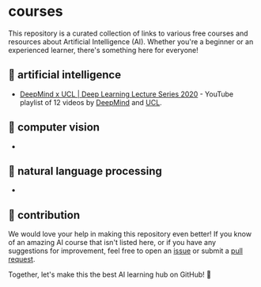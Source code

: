 # courses

This repository is a curated collection of links to various free courses and resources about Artificial Intelligence (AI). Whether you're a beginner or an experienced learner, there's something here for everyone!

## 🧠 artificial intelligence

- [DeepMind x UCL | Deep Learning Lecture Series 2020](https://www.youtube.com/playlist?list=PLqYmG7hTraZCDxZ44o4p3N5Anz3lLRVZF) - YouTube playlist of 12 videos by [DeepMind](https://github.com/deepmind) and [UCL](https://github.com/UCL).

## 📸 computer vision

-

## 💬 natural language processing

-

## 🦸 contribution

We would love your help in making this repository even better! If you know of an amazing AI course that isn't listed here, or if you have any suggestions for improvement, feel free to open an [issue](https://github.com/SkalskiP/courses/issues) or submit a [pull request](https://github.com/SkalskiP/courses/pulls).

Together, let's make this the best AI learning hub on GitHub! 🚀

